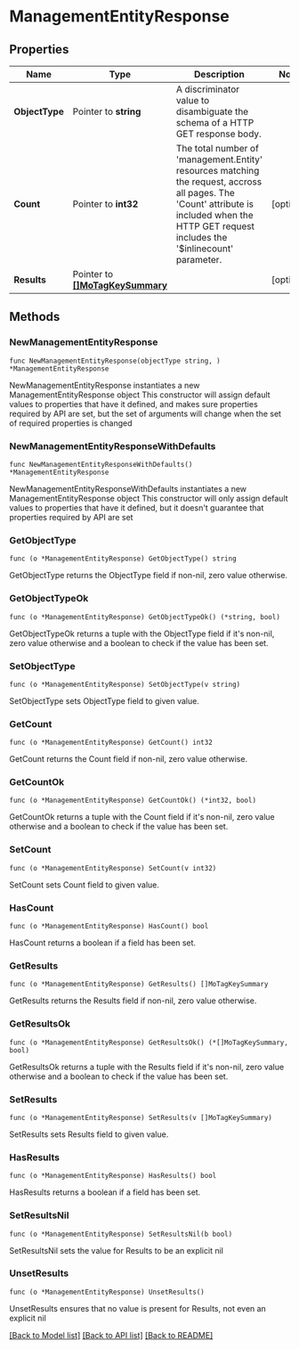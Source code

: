 # ManagementEntityResponse

## Properties

Name | Type | Description | Notes
------------ | ------------- | ------------- | -------------
**ObjectType** | Pointer to **string** | A discriminator value to disambiguate the schema of a HTTP GET response body. | 
**Count** | Pointer to **int32** | The total number of &#39;management.Entity&#39; resources matching the request, accross all pages. The &#39;Count&#39; attribute is included when the HTTP GET request includes the &#39;$inlinecount&#39; parameter. | [optional] 
**Results** | Pointer to [**[]MoTagKeySummary**](MoTagKeySummary.md) |  | [optional] 

## Methods

### NewManagementEntityResponse

`func NewManagementEntityResponse(objectType string, ) *ManagementEntityResponse`

NewManagementEntityResponse instantiates a new ManagementEntityResponse object
This constructor will assign default values to properties that have it defined,
and makes sure properties required by API are set, but the set of arguments
will change when the set of required properties is changed

### NewManagementEntityResponseWithDefaults

`func NewManagementEntityResponseWithDefaults() *ManagementEntityResponse`

NewManagementEntityResponseWithDefaults instantiates a new ManagementEntityResponse object
This constructor will only assign default values to properties that have it defined,
but it doesn't guarantee that properties required by API are set

### GetObjectType

`func (o *ManagementEntityResponse) GetObjectType() string`

GetObjectType returns the ObjectType field if non-nil, zero value otherwise.

### GetObjectTypeOk

`func (o *ManagementEntityResponse) GetObjectTypeOk() (*string, bool)`

GetObjectTypeOk returns a tuple with the ObjectType field if it's non-nil, zero value otherwise
and a boolean to check if the value has been set.

### SetObjectType

`func (o *ManagementEntityResponse) SetObjectType(v string)`

SetObjectType sets ObjectType field to given value.


### GetCount

`func (o *ManagementEntityResponse) GetCount() int32`

GetCount returns the Count field if non-nil, zero value otherwise.

### GetCountOk

`func (o *ManagementEntityResponse) GetCountOk() (*int32, bool)`

GetCountOk returns a tuple with the Count field if it's non-nil, zero value otherwise
and a boolean to check if the value has been set.

### SetCount

`func (o *ManagementEntityResponse) SetCount(v int32)`

SetCount sets Count field to given value.

### HasCount

`func (o *ManagementEntityResponse) HasCount() bool`

HasCount returns a boolean if a field has been set.

### GetResults

`func (o *ManagementEntityResponse) GetResults() []MoTagKeySummary`

GetResults returns the Results field if non-nil, zero value otherwise.

### GetResultsOk

`func (o *ManagementEntityResponse) GetResultsOk() (*[]MoTagKeySummary, bool)`

GetResultsOk returns a tuple with the Results field if it's non-nil, zero value otherwise
and a boolean to check if the value has been set.

### SetResults

`func (o *ManagementEntityResponse) SetResults(v []MoTagKeySummary)`

SetResults sets Results field to given value.

### HasResults

`func (o *ManagementEntityResponse) HasResults() bool`

HasResults returns a boolean if a field has been set.

### SetResultsNil

`func (o *ManagementEntityResponse) SetResultsNil(b bool)`

 SetResultsNil sets the value for Results to be an explicit nil

### UnsetResults
`func (o *ManagementEntityResponse) UnsetResults()`

UnsetResults ensures that no value is present for Results, not even an explicit nil

[[Back to Model list]](../README.md#documentation-for-models) [[Back to API list]](../README.md#documentation-for-api-endpoints) [[Back to README]](../README.md)


